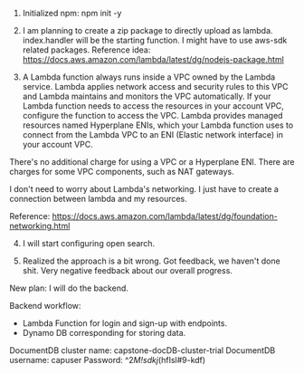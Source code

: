 1. Initialized npm: npm init -y

2. I am planning to create a zip package to directly upload as lambda. index.handler will be the starting function.
I might have to use aws-sdk related packages. 
Reference idea: https://docs.aws.amazon.com/lambda/latest/dg/nodejs-package.html

3. A Lambda function always runs inside a VPC owned by the Lambda service. Lambda applies network access and security rules to this VPC and Lambda maintains and monitors the VPC automatically. If your Lambda function needs to access the resources in your account VPC, configure the function to access the VPC. Lambda provides managed resources named Hyperplane ENIs, which your Lambda function uses to connect from the Lambda VPC to an ENI (Elastic network interface) in your account VPC.

There's no additional charge for using a VPC or a Hyperplane ENI. There are charges for some VPC components, such as NAT gateways. 

I don't need to worry about Lambda's networking. I just have to create a connection between lambda and my resources.

Reference: https://docs.aws.amazon.com/lambda/latest/dg/foundation-networking.html

4. I will start configuring open search.

5. Realized the approach is a bit wrong. Got feedback, we haven't done shit. Very negative feedback about our overall progress.

New plan: I will do the backend.

Backend workflow:
- Lambda Function for login and sign-up with endpoints.
- Dynamo DB corresponding for storing data.


DocumentDB cluster name: capstone-docDB-cluster-trial
DocumentDB username: capuser
Password: ^2*M!sdkj*(hfIsl#9-kdf)
